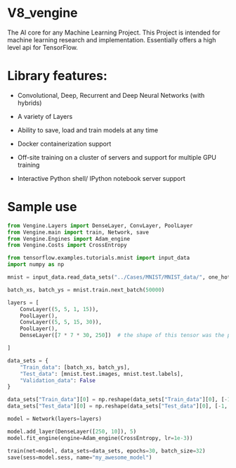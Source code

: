# V8_vengine
The AI core for any Machine Learning Project. This Project is intended for machine learning research and implementation.
Essentially offers a high level api for TensorFlow.
# Library features:
* Convolutional, Deep, Recurrent and Deep Neural Networks (with hybrids)

* A variety of Layers

* Ability to save, load and train models at any time

* Docker containerization support

* Off-site training on a cluster of servers and support for multiple GPU training

* Interactive Python shell/ IPython notebook server support
# Sample use

```python
from Vengine.Layers import DenseLayer, ConvLayer, PoolLayer
from Vengine.main import train, Network, save
from Vengine.Engines import Adam_engine
from Vengine.Costs import CrossEntropy

from tensorflow.examples.tutorials.mnist import input_data
import numpy as np

mnist = input_data.read_data_sets("../Cases/MNIST/MNIST_data/", one_hot=True)

batch_xs, batch_ys = mnist.train.next_batch(50000)

layers = [
    ConvLayer((5, 5, 1, 15)),
    PoolLayer(),
    ConvLayer((5, 5, 15, 30)),
    PoolLayer(),
    DenseLayer([7 * 7 * 30, 250])  # the shape of this tensor was the problem

]

data_sets = {
    "Train_data": [batch_xs, batch_ys],
    "Test_data": [mnist.test.images, mnist.test.labels],
    "Validation_data": False
}

data_sets["Train_data"][0] = np.reshape(data_sets["Train_data"][0], [-1, 28, 28, 1])
data_sets["Test_data"][0] = np.reshape(data_sets["Test_data"][0], [-1, 28, 28, 1])

model = Network(layers=layers)

model.add_layer(DenseLayer([250, 10]), 5)
model.fit_engine(engine=Adam_engine(CrossEntropy, lr=1e-3))

train(net=model, data_sets=data_sets, epochs=30, batch_size=32)
save(sess=model.sess, name="my_awesome_model")
```